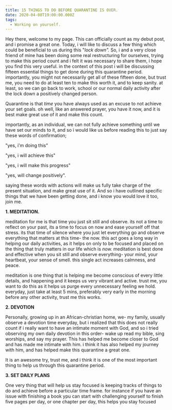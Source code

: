```yaml
---
title: 15 THINGS TO DO BEFORE QUARANTINE IS OVER.
date: 2020-04-08T19:00:00.000Z
tags:
  - Working on yourself.
---
```

Hey there, welcome to my page. This can officially count as my debut post, and i promise a great one. Today, i will like to discuss a few thing which could be beneficial to us during this "*lock down".* So, i and a very close friend of mine has been doing some real restructuring for ourselves, trying to make this period count and i felt it was necessary to share them, i hope you find this very useful. in the context of this post  i will be discussing fifteen essential things to get done during this quarantine period. importantly, you might not necessarily get all of these fifteen done, but trust me, you need to do at least ten to make this worth it, and to keep sanity. at least, so we can go back to work, school or our normal daily activity after the lock down a positively changed person.

Quarantine is that *time* you have always used as an excuse to not achieve your set goals. oh well, like an answered prayer, you have it now, and it is best make great use of it and make this count.

importantly, as an individual, we can not fully achieve something until we have set our minds to it, and so i would like us before reading this to just say these words of confirmation;

"yes, i'm doing this"

"yes, i will achieve this"

"yes, i will make this progress"

"yes, will change positively".

saying these words with actions will make us fully take charge of the present situation, and make great use of it.  And so i have outlined specific things that we have been getting done, and i know you would love it too, join me. 

**1. MEDITATION.**

meditation for me is that time you just sit still and observe. its not a time to reflect on your past, its a time to focus on now and ease yourself off that stress. its that time of silence where you just let everything go and observe everything that matters at this time- the now. this act goes a long way in helping our daily activities, as it helps on only to be focused and placed on the thing that truly matters in our life which is *now.* meditation is best done and effective when you sit still and observe everything- your mind, your heartbeat, your sense of smell. this single act increases calmness, and peace. 

meditation is one thing that is helping me become conscious of every little details,  and happening and it keeps us very vibrant and active. trust me, you want to do this as it helps us purge every unnecessary feeling we hold. everyday, just take at least 5 mins, preferably very early in the morning before any other activity, trust me this works.

**2. DEVOTION**

Personally, growing up in an African-christian home, we- my family, usually observe a devotion time everyday, but i realized that this does not really count if i really want to have an intimate moment with God, and so i tried observing my own daily devotion in this order- wake up read my bible, sing worships, and say my prayer. This has helped me become closer to God and has  made me intimate with him. i think it has also helped my journey with him, and has helped make this quarantine a great one.

It is an awesome try, trust me, and i think it is one of the most important thing to help us through this quarantine period.

**3. SET DAILY PLANS**

One very thing that will help us stay focused is keeping tracks of things to do and achieve before a particular time frame. for instance if you have an issue with finishing a book ypu can start with challenging yourself to finish five pages per day, or one chapter per day, this helps you stay focused